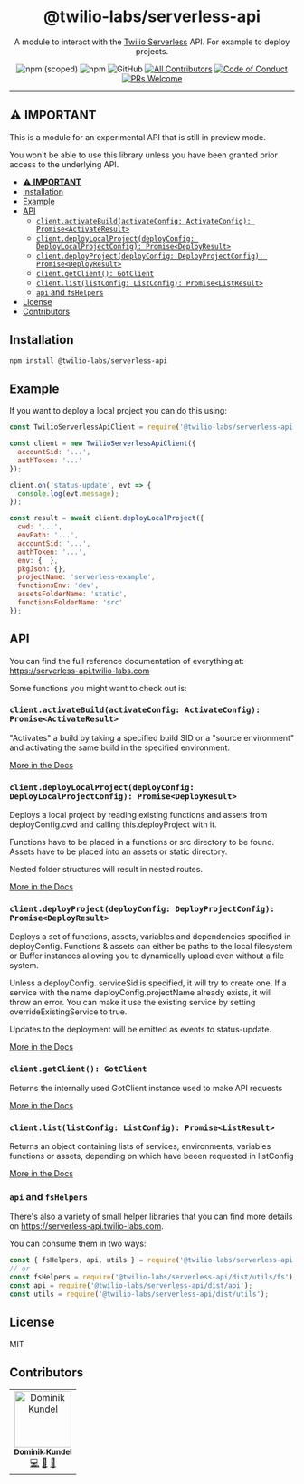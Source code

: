 <h1 align="center">@twilio-labs/serverless-api</h1>
<p align="center">A module to interact with the <a href="https://www.twilio.com/functions">Twilio Serverless</a> API. For example to deploy projects.</p>
<p align="center">
<img alt="npm (scoped)" src="https://img.shields.io/npm/v/@twilio-labs/serverless-api.svg?style=flat-square"> <img alt="npm" src="https://img.shields.io/npm/dt/@twilio-labs/serverless-api.svg?style=flat-square"> <img alt="GitHub" src="https://img.shields.io/github/license/twilio-labs/serverless-api.svg?style=flat-square"> <a href="#contributors"><img alt="All Contributors" src="https://img.shields.io/badge/all_contributors-1-orange.svg?style=flat-square" /></a> <a href="https://github.com/twilio-labs/.github/blob/master/CODE_OF_CONDUCT.md"><img alt="Code of Conduct" src="https://img.shields.io/badge/%F0%9F%92%96-Code%20of%20Conduct-blueviolet.svg?style=flat-square"></a> <a href="http://makeapullrequest.com"><img src="https://img.shields.io/badge/PRs-welcome-brightgreen.svg?style=flat-square" alt="PRs Welcome" /></a> </<a>
<hr>

## ⚠️ **IMPORTANT**

This is a module for an experimental API that is still in preview mode. 

You won't be able to use this library unless you have been granted prior access to the underlying API.

- [⚠️ **IMPORTANT**](#%E2%9A%A0%EF%B8%8F-IMPORTANT)
- [Installation](#Installation)
- [Example](#Example)
- [API](#API)
  - [`client.activateBuild(activateConfig: ActivateConfig): Promise<ActivateResult>`](#clientactivateBuildactivateConfig-ActivateConfig-PromiseActivateResult)
  - [`client.deployLocalProject(deployConfig: DeployLocalProjectConfig): Promise<DeployResult>`](#clientdeployLocalProjectdeployConfig-DeployLocalProjectConfig-PromiseDeployResult)
  - [`client.deployProject(deployConfig: DeployProjectConfig): Promise<DeployResult>`](#clientdeployProjectdeployConfig-DeployProjectConfig-PromiseDeployResult)
  - [`client.getClient(): GotClient`](#clientgetClient-GotClient)
  - [`client.list(listConfig: ListConfig): Promise<ListResult>`](#clientlistlistConfig-ListConfig-PromiseListResult)
  - [`api` and `fsHelpers`](#api-and-fsHelpers)
- [License](#License)
- [Contributors](#Contributors)

## Installation

```bash
npm install @twilio-labs/serverless-api
```

## Example

If you want to deploy a local project you can do this using:

```js
const TwilioServerlessApiClient = require('@twilio-labs/serverless-api');

const client = new TwilioServerlessApiClient({
  accountSid: '...',
  authToken: '...'
});

client.on('status-update', evt => {
  console.log(evt.message);
});

const result = await client.deployLocalProject({
  cwd: '...',
  envPath: '...',
  accountSid: '...',
  authToken: '...',
  env: {  },
  pkgJson: {},
  projectName: 'serverless-example',
  functionsEnv: 'dev',
  assetsFolderName: 'static',
  functionsFolderName: 'src'
});
```

## API

You can find the full reference documentation of everything at: https://serverless-api.twilio-labs.com

Some functions you might want to check out is:

### `client.activateBuild(activateConfig: ActivateConfig): Promise<ActivateResult>`

"Activates" a build by taking a specified build SID or a "source environment" and activating the same build in the specified environment.

[More in the Docs](https://serverless-api.twilio-labs.com/classes/_twilio_labs_serverless_api.twilioserverlessapiclient.html#activatebuild)

### `client.deployLocalProject(deployConfig: DeployLocalProjectConfig): Promise<DeployResult>`

Deploys a local project by reading existing functions and assets from deployConfig.cwd and calling this.deployProject with it.

Functions have to be placed in a functions or src directory to be found. Assets have to be placed into an assets or static directory.

Nested folder structures will result in nested routes.

[More in the Docs](https://serverless-api.twilio-labs.com/classes/_twilio_labs_serverless_api.twilioserverlessapiclient.html#deploylocalproject)

### `client.deployProject(deployConfig: DeployProjectConfig): Promise<DeployResult>`

Deploys a set of functions, assets, variables and dependencies specified in deployConfig. Functions & assets can either be paths to the local filesystem or Buffer instances allowing you to dynamically upload even without a file system.

Unless a deployConfig. serviceSid is specified, it will try to create one. If a service with the name deployConfig.projectName already exists, it will throw an error. You can make it use the existing service by setting overrideExistingService to true.

Updates to the deployment will be emitted as events to status-update. 

[More in the Docs](https://serverless-api.twilio-labs.com/classes/_twilio_labs_serverless_api.twilioserverlessapiclient.html#deployproject)

### `client.getClient(): GotClient`

Returns the internally used GotClient instance used to make API requests

[More in the Docs](https://serverless-api.twilio-labs.com/classes/_twilio_labs_serverless_api.twilioserverlessapiclient.html#getclient)

### `client.list(listConfig: ListConfig): Promise<ListResult>`

Returns an object containing lists of services, environments, variables functions or assets, depending on which have beeen requested in listConfig

[More in the Docs](https://serverless-api.twilio-labs.com/classes/_twilio_labs_serverless_api.twilioserverlessapiclient.html#list)

### `api` and `fsHelpers`

There's also a variety of small helper libraries that you can find more details on https://serverless-api.twilio-labs.com.

You can consume them in two ways:

```js
const { fsHelpers, api, utils } = require('@twilio-labs/serverless-api');
// or
const fsHelpers = require('@twilio-labs/serverless-api/dist/utils/fs');
const api = require('@twilio-labs/serverless-api/dist/api');
const utils = require('@twilio-labs/serverless-api/dist/utils');
```

## License

MIT

## Contributors

<!-- ALL-CONTRIBUTORS-LIST:START - Do not remove or modify this section -->
<!-- prettier-ignore -->
<table>
  <tr>
    <td align="center"><a href="https://dkundel.com"><img src="https://avatars3.githubusercontent.com/u/1505101?v=4" width="100px;" alt="Dominik Kundel"/><br /><sub><b>Dominik Kundel</b></sub></a><br /><a href="https://github.com/twilio-labs/serverless-api/commits?author=dkundel" title="Code">💻</a> <a href="https://github.com/twilio-labs/serverless-api/commits?author=dkundel" title="Documentation">📖</a> <a href="#ideas-dkundel" title="Ideas, Planning, & Feedback">🤔</a></td>
  </tr>
</table>

<!-- ALL-CONTRIBUTORS-LIST:END -->